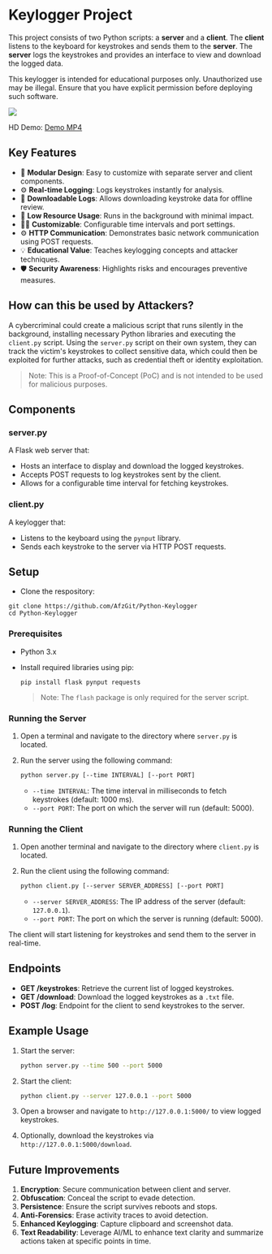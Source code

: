 # Keylogger Project

This project consists of two Python scripts: a **server** and a **client**. The **client** listens to the keyboard for keystrokes and sends them to the **server**. The **server** logs the keystrokes and provides an interface to view and download the logged data.

This keylogger is intended for educational purposes only. Unauthorized use may be illegal. Ensure that you have explicit permission before deploying such software.

![](./demos/python-keylogger-demo.gif)

HD Demo: [Demo MP4](./demos/python-keylogger-demo.mp4)

## Key Features

-   🔧 **Modular Design**: Easy to customize with separate server and client components.
-   ⚙️ **Real-time Logging**: Logs keystrokes instantly for analysis.
-   📂 **Downloadable Logs**: Allows downloading keystroke data for offline review.
-   🚀 **Low Resource Usage**: Runs in the background with minimal impact.
-   🧑‍💻 **Customizable**: Configurable time intervals and port settings.
-   ⚙️ **HTTP Communication**: Demonstrates basic network communication using POST requests.
-   💡 **Educational Value**: Teaches keylogging concepts and attacker techniques.
-   🛡️ **Security Awareness**: Highlights risks and encourages preventive measures.

## How can this be used by Attackers?

A cybercriminal could create a malicious script that runs silently in the background, installing necessary Python libraries and executing the `client.py` script. Using the `server.py` script on their own system, they can track the victim's keystrokes to collect sensitive data, which could then be exploited for further attacks, such as credential theft or identity exploitation.

> Note: This is a Proof-of-Concept (PoC) and is not intended to be used for malicious purposes.

## Components

### server.py

A Flask web server that:

-   Hosts an interface to display and download the logged keystrokes.
-   Accepts POST requests to log keystrokes sent by the client.
-   Allows for a configurable time interval for fetching keystrokes.

### client.py

A keylogger that:

-   Listens to the keyboard using the `pynput` library.
-   Sends each keystroke to the server via HTTP POST requests.

## Setup

-   Clone the respository:

```
git clone https://github.com/AfzGit/Python-Keylogger
cd Python-Keylogger
```

### Prerequisites

-   Python 3.x
-   Install required libraries using pip:

    ```
    pip install flask pynput requests
    ```

    > Note: The `flash` package is only required for the server script.

### Running the Server

1. Open a terminal and navigate to the directory where `server.py` is located.
2. Run the server using the following command:

    ```bash
    python server.py [--time INTERVAL] [--port PORT]
    ```

    - `--time INTERVAL`: The time interval in milliseconds to fetch keystrokes (default: 1000 ms).
    - `--port PORT`: The port on which the server will run (default: 5000).

### Running the Client

1. Open another terminal and navigate to the directory where `client.py` is located.
2. Run the client using the following command:

    ```bash
    python client.py [--server SERVER_ADDRESS] [--port PORT]
    ```

    - `--server SERVER_ADDRESS`: The IP address of the server (default: `127.0.0.1`).
    - `--port PORT`: The port on which the server is running (default: 5000).

The client will start listening for keystrokes and send them to the server in real-time.

## Endpoints

-   **GET /keystrokes**: Retrieve the current list of logged keystrokes.
-   **GET /download**: Download the logged keystrokes as a `.txt` file.
-   **POST /log**: Endpoint for the client to send keystrokes to the server.

## Example Usage

1. Start the server:

    ```bash
    python server.py --time 500 --port 5000
    ```

2. Start the client:

    ```bash
    python client.py --server 127.0.0.1 --port 5000
    ```

3. Open a browser and navigate to `http://127.0.0.1:5000/` to view logged keystrokes.

4. Optionally, download the keystrokes via `http://127.0.0.1:5000/download`.

## Future Improvements

1. **Encryption**: Secure communication between client and server.
2. **Obfuscation**: Conceal the script to evade detection.
3. **Persistence**: Ensure the script survives reboots and stops.
4. **Anti-Forensics**: Erase activity traces to avoid detection.
5. **Enhanced Keylogging**: Capture clipboard and screenshot data.
6. **Text Readability**: Leverage AI/ML to enhance text clarity and summarize actions taken at specific points in time.
